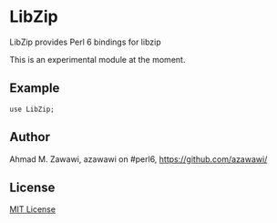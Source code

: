 # LibZip

LibZip provides Perl 6 bindings for libzip

This is an experimental module at the moment.

## Example

```Perl6
use LibZip;
```

## Author

Ahmad M. Zawawi, azawawi on #perl6, https://github.com/azawawi/

## License

[MIT License](LICENSE)
